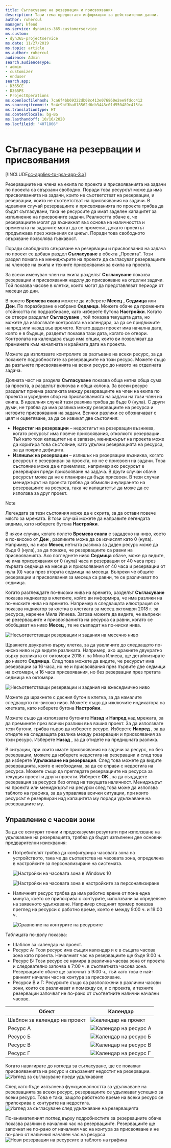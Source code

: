 ```yaml
---
title: Съгласуване на резервации и присвоявания
description: Тази тема предоставя информация за действителни данни.
author: ruhercul
manager: kfend
ms.service: dynamics-365-customerservice
ms.custom:
- dyn365-projectservice
ms.date: 11/27/2019
ms.topic: article
ms.author: ruhercul
audience: Admin
search.audienceType:
- admin
- customizer
- enduser
search.app:
- D365CE
- D365PS
- ProjectOperations
ms.openlocfilehash: 7ca6f4bb69322db08c413e076860e2ee9fdcc412
ms.sourcegitcommit: 5c4c9bf3ba018562d6cb3443c01d550489c415fa
ms.translationtype: HT
ms.contentlocale: bg-BG
ms.lasthandoff: 10/16/2020
ms.locfileid: "4071866"
---
```

# <a name="reconcile-bookings-and-assignments"></a>Съгласуване на резервации и присвоявания

[!INCLUDE[cc-applies-to-psa-app-3.x](../includes/cc-applies-to-psa-app-3x.md)]

Резервациите на члена на екипа по проекта и присвояванията на задачи по проекта са свързани свободно. Поради това ресурсът може да има присвояванията на задачи, които не съответстват на резервации, и резервации, които не съответстват на присвоявания на задачи. В идеалния случай резервациите и присвояванията по проекта трябва да бъдат съгласувани, така че ресурсите да имат заделен капацитет за изпълнение на присвоените задачи. Реалността обаче е, че резервациите могат да възникнат въз основа на наличността и времената на задачите могат да се променят, докато проектът продължава през жизнения си цикъл. Поради това свободното свързване позволява гъвкавост.

Поради свободното свързване на резервации и присвоявания на задача по проект се добавя раздел **Съгласуване** в обекта „Проекта“. Този раздел помага на мениджърите на проекти да съгласуват резервациите на членове на екипа и техните присвоявания за екипа на проекта.

За всеки именуван член на екипа разделът **Съгласуване** показва резервации и присвоявания надолу до присвояване на отделни задачи. Той показва часове в клетки, които могат да представляват периоди от месеци до дни.

В полето **Времева скала** можете да изберете **Месец** , **Седмица** или **Ден**. По поразбиране е избрано **Седмица**. Можете обаче да промените стойността по подразбиране, като изберете бутона **Настройки**. Когато се отвори разделът **Съгласуване** , той показва текущата дата, но можете да използвате контролата на календара, за да се придвижите напред или назад във времето. Когато даден проект има начална дата, която е в бъдеще, разделът показва тази дата, когато се отвори. Контролата на календара също има опции, които ви позволяват да преминете към началната и крайната дата на проекта.

Можете да използвате контролите за разгъване на всеки ресурс, за да покажете подробностите за резервациите на този ресурс. Можете също да разгънете присвояванията на всеки ресурс до нивото на отделната задача.

Долната част на раздела **Съгласуване** показва обща нетна обща сума за проекта, а разделът включва и обща колона. За всеки ресурс разделът приема разликата между резервациите на член на екипа по проекта и усреднен сбор на присвояванията на задачи на този член на екипа. В идеалния случай тази разлика трябва да бъде 0 (нула). С други думи, не трябва да има разлика между резервациите на ресурса и неговите присвоявания на задачи. Всички разлики се обозначават с цвят и оцветяване, за да се извикат две състояния:

- **Недостиг на резервации** – недостигът на резервации възниква, когато ресурсът има повече присвоявания, отколкото резервации. Тъй като този капацитет не е запазен, мениджърът на проекта може да коригира това състояние, като удължи резервацията на ресурса, за да покрие дефицита.
- **Излишък на резервации** – излишък на резервации възниква, когато ресурсът е резервиран за проекта, но не е присвоен на задачи. Това състояние може да е приемливо, например ако ресурсът е резервиран преди присвояване на задача. В други случаи обаче ресурсът може да не е планиран да бъде присвоен. В тези случаи мениджърът на проекта трябва да обмисли анулирането на резервациите на ресурса, така че капацитетът да може да се използва за друг проект.

> [!NOTE]
> Легендата за тези състояния може да е скрита, за да остави повече място за мрежата. В този случай можете да направите легендата видима, като изберете бутона **Настройки**.

В някои случаи, когато полето **Времева скала** е зададено на ниво, което е по-високо от **Ден** , разликите може да се изчислят като 0 (нула). Например, на ниво **Месец** нетната разлика за даден ресурс може да бъде 0 (нула), за да покаже, че резервациите са равни на присвояванията. Ако погледнете ниво **Седмица** обаче, може да видите, че има присвоявания от 0 (нула) часа и резервации от 40 часа през първата седмица на месеца и присвоявания от 40 часа и резервации от нула (0) часа през втората седмица на месеца. Въпреки че общите резервации и присвоявания за месеца са равни, те се различават по седмица.

Когато разглеждате по-високи нива на времето, разделът **Съгласуване** показва индикатор в клетките, който ви информира, че има разлики на по-ниските нива на времето. Например в следващата илюстрация се показва индикатор за клетка в клетката за месец октомври 2018 г. за ресурса, наречен Мила Илиева. Затова можете да видите, че въпреки че резервациите и присвояванията на ресурса са равни, когато се обобщават на ниво **Месец** , те не съвпадат на по-ниски нива.

![Несъответстващи резервации и задания на месечно ниво](media/reconcile-assignments-01.JPG)

Щракнете двукратно върху клетка, за да увеличите до следващото по-ниско ниво и да видите разликата. Например, ако щракнете двукратно върху разликата от октомври 2018 г. за Мила Илиева, ще детайлизирате до нивото **Седмица**. След това можете да видите, че ресурсът има резервации за 16 часа, но не и присвоявания през първите две седмици на октомври, и 16 часа присвоявания, но без резервации през третата седмица на октомври.

![Несъответстващи резервации и задания на ежеседмично ниво](media/reconcile-assignments-02.JPG)

Можете да щракнете с десния бутон в клетка, за да намалите следващото по-високо ниво. Можете също да изключите индикатора на клетката, като изберете бутона **Настройки**. 

Можете също да използвате бутоните **Назад** и **Напред** над мрежата, за да преминете през всички разлики във вашия проект. За да използвате тези бутони, трябва първо да изберете ресурс. Изберете **Напред** , за да отидете на следващата разлика между резервации и присвоявания за този ресурс. Изберете **Назад** , за да отидете на предишната разлика.

В ситуации, при които имате присвоявания на задачи за ресурс, но без резервации, можете да изберете недостига на резервации и след това да изберете **Удължаване на резервация**. След това можете да видите резервацията, която е необходима, за да се справи с недостига на ресурса. Можете също да прегледате резервациите на ресурса за текущия проект и други проекти. Изберете **OK** , за да създадете резервация за ресурса без оглед на текущата наличност. Мениджърът на проекта или мениджърът на ресурси след това може да използва таблото на графика, за да управлява всички ситуации, при които ресурсът е резервиран над капацитета му поради удължаване на резервациите му.

## <a name="managing-with-time-zones"></a>Управление с часови зони
За да се осигурят точни и предсказуеми резултати при използване на удължаване на резервацията, трябва да бъдат изпълнени две основни предварителни изисквания:  

- Потребителят трябва да конфигурира часовата зона на устройството, така че да съответства на часовата зона, определена в настройките за персонализиране на системата.
 
  ![Настройки на часовата зона в Windows 10](media/reconcile-assignments-03.png)

  ![Настройки на часовата зона в настройките за персонализиране](media/reconcile-assignments-04.png)
 
- Наличният ресурс трябва да има работно време от поне една минута, което се припокрива с контурите, използвани за определяне на заявеното удължаване. Например следният пример показва преглед на ресурси с работно време, което е между 9:00 ч. и 19:00 ч. 

  ![Сравнение на контурите на ресурсите](media/reconcile-assignments-05.png)

Таблицата по-долу показва:

- Шаблон за календар на проект.
- Ресурс А: Този ресурс има същия календар и е в същата часова зона като проекта. Началният час на резервациите ще бъде 9:00 ч.
- Ресурс Б: Този ресурс се намира в различна часова зона от проекта и следователно започва в 7:00 ч. в съответната часова зона. Резервациите обаче ще започнат в 9:00 ч., тъй като това е най-ранният начален час на контура за присвояване.
- Ресурси В и Г: Ресурсите също са разположени в различни часови зони, които се различават и помежду си, и с проекта, и техните резервации започват не по-рано от съответните налични начални часове.

|Обект  |Календар  |
|-|-|
|Шаблон за календар на проект   | ![календар на проект](media/reconcile-assignments-06.png) |
|Ресурс А  | ![Календар на ресурс А](media/reconcile-assignments-06.png) |
|Ресурс Б  |  ![Календар на ресурс Б](media/reconcile-assignments-07.png) |
|Ресурс В  |  ![Календар на ресурс В](media/reconcile-assignments-08.png) |
|Ресурс Г  | ![Календар на ресурс Г](media/reconcile-assignments-09.png)  |
 
Когато навигирате до изгледа за съгласуване, ще се покажат присвояванията на ресурс и свързаният недостиг на резервации.
 ![Изглед за съгласуване преди удължаване](media/reconcile-assignments-10.png)

След като бъде изпълнена функционалността за удължаване на резервацията за всеки ресурс, резервациите се удължават успешно за всеки ресурс. Това е така, защото работното време на всеки ресурс се припокрива с контурите на недостига.
 ![Изглед за съгласуване след удължаване на резервацията](media/reconcile-assignments-11.png) 

По-внимателният поглед върху подробностите за резервациите обаче показва разлики в началния час на резервациите. Резервациите ще започнат не по-рано от началния час на контура за присвояване и не по-рано от наличния начален час на ресурса.
 ![Нови резервации на ресурсите в таблото на графика](media/reconcile-assignments-12.png)
